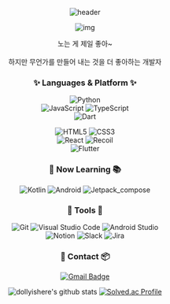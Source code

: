 <div align="center">
 
![header](https://capsule-render.vercel.app/api?type=waving&color=auto&height=240&section=header&text=if%20you%20are%20NOT%20in%20happy%20:&fontSize=64&desc=dollyishere)

![img](https://media0.giphy.com/media/11TyfGbDbBv4be/giphy.gif?cid=ecf05e47062c0utnn8adkgaasz0rb42u2ybn2zugpsnh8hyw&ep=v1_gifs_search&rid=giphy.gif&ct=g)

<center>노는 게 제일 좋아~</center><br/><center>하지만 무언가를 만들어 내는 것을 더 좋아하는 개발자</center>

### :sparkles: Languages & Platform :sparkles:
![Python](https://img.shields.io/badge/Python-3776AB.svg?&style=for-the-badge&logo=Python&logoColor=white)  
![JavaScript](https://img.shields.io/badge/JavaScript-F7DF1E.svg?&style=for-the-badge&logo=JavaScript&logoColor=white)
![TypeScript](https://img.shields.io/badge/TypeScript-3178C6.svg?&style=for-the-badge&logo=TypeScript&logoColor=white)  
![Dart](https://img.shields.io/badge/Dart-0175C2.svg?&style=for-the-badge&logo=Dart&logoColor=white)

![HTML5](https://img.shields.io/badge/HTML5-E34F26.svg?&style=for-the-badge&logo=HTML5&logoColor=white)
![CSS3](https://img.shields.io/badge/CSS3-1572B6.svg?&style=for-the-badge&logo=CSS3&logoColor=white)  
![React](https://img.shields.io/badge/React-61DAFB.svg?&style=for-the-badge&logo=React&logoColor=white)
![Recoil](https://img.shields.io/badge/Recoil-3578E5.svg?&style=for-the-badge&logo=Recoil&logoColor=white)  
![Flutter](https://img.shields.io/badge/FLUTTER-02569B.svg?&style=for-the-badge&logo=FLUTTER&logoColor=white)

### :baby: Now Learning :books:
![Kotlin](https://img.shields.io/badge/Kotlin-7F52FF.svg?&style=for-the-badge&logo=Kotlin&logoColor=white)
![Android](https://img.shields.io/badge/Android-3DDC84.svg?&style=for-the-badge&logo=Android&logoColor=white)
![Jetpack_compose](https://img.shields.io/badge/Jetpack_Compose-4285F4.svg?&style=for-the-badge&logo=JetpackCompose&logoColor=white)


### 	:hammer: Tools	:wrench:
![Git](https://img.shields.io/badge/Git-F05032.svg?&style=for-the-badge&logo=Git&logoColor=white)
![Visual Studio Code](https://img.shields.io/badge/Visual%20Studio%20Code-007ACC.svg?&style=for-the-badge&logo=Visual%20Studio%20Code&logoColor=white)
![Android Studio](https://img.shields.io/badge/Android%20Studio-3DDC84.svg?&style=for-the-badge&logo=Android%20Studio&logoColor=white)  
![Notion](https://img.shields.io/badge/Notion-000000.svg?&style=for-the-badge&logo=Notion&logoColor=white)
![Slack](https://img.shields.io/badge/Slack-4A154B.svg?&style=for-the-badge&logo=Slack&logoColor=white)
![Jira](https://img.shields.io/badge/Jira-0052CC.svg?&style=for-the-badge&logo=Jira&logoColor=white)

### :truck: Contact	:package:

[![Gmail Badge](https://img.shields.io/badge/Gmail-d14836?style=flat-square&logo=Gmail&logoColor=white&link=mailto:rundollyrun8@gmail.com)](mailto:rundollyrun8@gmail.com)


![dollyishere's github stats](https://github-readme-stats.vercel.app/api?username=dollyishere&show_icons=true&theme=radical)
[![Solved.ac Profile](http://mazassumnida.wtf/api/v2/generate_badge?boj=rundollyrun)](https://solved.ac/rundollyrun/)  
</div>



